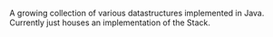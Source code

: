 A growing collection of various datastructures implemented in Java.
Currently just houses an implementation of the Stack.
